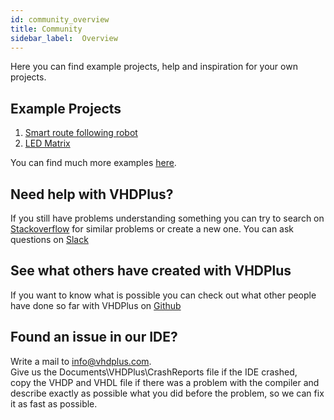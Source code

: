 ```yaml
---
id: community_overview
title: Community
sidebar_label:  Overview
---
```


Here you can find example projects, help and inspiration for your own projects.

## Example Projects
1. [Smart route following robot](/docs/community_motor)
2. [LED Matrix](/docs/community_matrix)

You can find much more examples [here](https://github.com/search?utf8=%E2%9C%93&q=vhdplus).

## Need help with VHDPlus?
If you still have problems understanding something you can try to search on [Stackoverflow](https://stackoverflow.com/questions/tagged/vhdp) for similar problems or create a new one.
You can ask questions on [Slack](https://join.slack.com/t/vhdplus/shared_invite/enQtNzUyNTkzMDA4OTk4LTM4MWI0NzAxZDA4NzNiMDkxZWM4MzViMDQ5NzcxYWI2NTA1MzM2ZDlkNmQ5ZDQ5MzIwM2E4NjZmMGI3MjhhZWE)

## See what others have created with VHDPlus
If you want to know what is possible you can check out what other people have done so far with VHDPlus on [Github](https://github.com/search?utf8=%E2%9C%93&q=vhdplus)

## Found an issue in our IDE?
Write a mail to info@vhdplus.com.<br/>
Give us the Documents\VHDPlus\CrashReports file if the IDE crashed,<br/>copy the VHDP and VHDL file if there was a problem with the compiler and<br/> describe exactly as possible what you did before the problem, so we can fix it as fast as possible.
